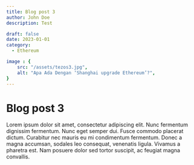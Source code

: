 ```yaml
---
title: Blog post 3
author: John Doe
description: Test

draft: false
date: 2023-01-01
category:
  - Ethereum

image : {
    src: "/assets/tezos3.jpg",
    alt: "Apa Ada Dengan ‘Shanghai upgrade Ethereum’?",
}
---
```


# Blog post 3

Lorem ipsum dolor sit amet, consectetur adipiscing elit. Nunc fermentum dignissim fermentum. Nunc eget semper dui. Fusce commodo placerat dictum. Curabitur nec mauris eu mi condimentum fermentum. Donec a magna accumsan, sodales leo consequat, venenatis ligula. Vivamus a pharetra est. Nam posuere dolor sed tortor suscipit, ac feugiat magna convallis.